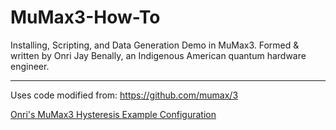 # MuMax3-How-To
Installing, Scripting, and Data Generation Demo in MuMax3. Formed &amp; written by Onri Jay Benally, an Indigenous American quantum hardware engineer.
______________________________________________________________________________________________________________________________________________________
Uses code modified from: https://github.com/mumax/3

[Onri's MuMax3 Hysteresis Example Configuration](https://youtu.be/YCUwEaX9SrI?si=I_m6b0n1USWKunFJ)
